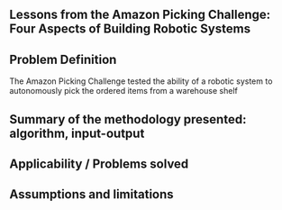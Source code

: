 ## Lessons from the Amazon Picking Challenge: Four Aspects of Building Robotic Systems

## Problem Definition
The Amazon Picking Challenge tested the ability of a robotic system to autonomously pick the ordered items from a warehouse shelf
## Summary of the methodology presented: algorithm, input-output

## Applicability / Problems solved

## Assumptions and limitations
